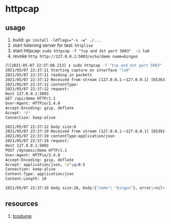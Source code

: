 # httpcap

## usage

1. build: `go install -ldflags="-s -w" ./...`
1. start listening server for test: `httplive`
1. start httpcap: `sudo httpcap -f "tcp and dst port 5003"  -i lo0`
1. revoke `http http://127.0.0.1:5003/echo/demo name=bingoo`

```sh
🕙[2021-05-07 22:37:08.213] ❯ sudo httpcap -f "tcp and dst port 5003"  -i lo0     
2021/05/07 22:37:11 Starting capture on interface "lo0"
2021/05/07 22:37:11 reading in packets
2021/05/07 22:37:12 Received from stream [127.0.0.1->127.0.0.1] [65363->5003]
2021/05/07 22:37:12 contentType:
2021/05/07 22:37:12 request:
Host 127.0.0.1:5003
GET /api/demo HTTP/1.1
User-Agent: HTTPie/2.4.0
Accept-Encoding: gzip, deflate
Accept: */*
Connection: keep-alive

2021/05/07 22:37:12 body size:0
2021/05/07 22:37:19 Received from stream [127.0.0.1->127.0.0.1] [65391->5003]
2021/05/07 22:37:19 contentType:application/json
2021/05/07 22:37:19 request:
Host 127.0.0.1:5003
POST /dynamic/demo HTTP/1.1
User-Agent: HTTPie/2.4.0
Accept-Encoding: gzip, deflate
Accept: application/json, */*;q=0.5
Connection: keep-alive
Content-Type: application/json
Content-Length: 18

2021/05/07 22:37:19 body size:18, body:{"name": "bingoo"}, error:<nil>
```

## resources

1. [tcpdump](https://danielmiessler.com/study/tcpdump/)
